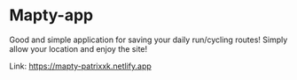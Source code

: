 # Mapty-app

Good and simple application for saving your daily run/cycling routes!
Simply allow your location and enjoy the site!

Link: https://mapty-patrixxk.netlify.app
